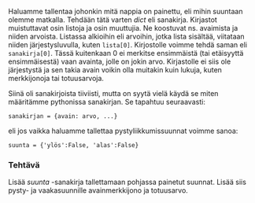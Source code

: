 Haluamme tallentaa johonkin mitä nappia on painettu, eli mihin suuntaan olemme matkalla. Tehdään tätä varten _dict_ eli sanakirja. Kirjastot muistuttavat osin listoja ja osin muuttujia. Ne koostuvat ns. avaimista ja niiden arvoista. Listassa alkioihin eli arvoihin, jotka lista sisältää, viitataan niiden järjestysluvulla, kuten `lista[0]`. Kirjostolle voimme tehdä saman eli `sanakirja[0]`. Tässä kuitenkaan 0 ei merkitse ensimmäistä (tai etäisyyttä ensimmäisestä) vaan avainta, jolle on jokin arvo. Kirjastolle ei siis ole järjestystä ja sen takia avain voikin olla muitakin kuin lukuja, kuten merkkijonoja tai totuusarvoja.

Siinä oli sanakirjoista tiiviisti, mutta on syytä vielä käydä se miten määritämme pythonissa sanakirjan. Se tapahtuu seuraavasti:

```python3
sanakirjan = {avain: arvo, ...}
```

eli jos vaikka haluamme tallettaa pystyliikkumissuunnat voimme sanoa:

```python3
suunta = {'ylös':False, 'alas':False}
```

### Tehtävä
Lisää _suunta_ -sanakirja tallettamaan pohjassa painetut suunnat. Lisää siis pysty- ja vaakasuunnille avainmerkkijono ja totuusarvo.

